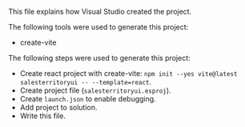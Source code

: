 This file explains how Visual Studio created the project.

The following tools were used to generate this project:
- create-vite

The following steps were used to generate this project:
- Create react project with create-vite: `npm init --yes vite@latest salesterritoryui -- --template=react`.
- Create project file (`salesterritoryui.esproj`).
- Create `launch.json` to enable debugging.
- Add project to solution.
- Write this file.
